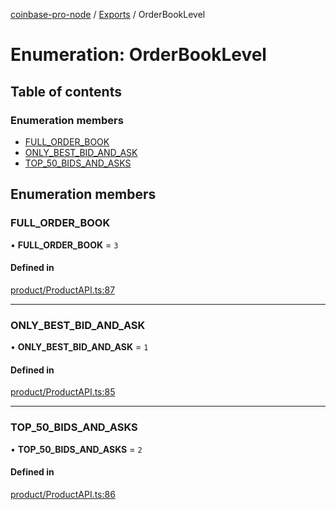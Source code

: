 [coinbase-pro-node](../README.md) / [Exports](../modules.md) / OrderBookLevel

# Enumeration: OrderBookLevel

## Table of contents

### Enumeration members

- [FULL\_ORDER\_BOOK](OrderBookLevel.md#full_order_book)
- [ONLY\_BEST\_BID\_AND\_ASK](OrderBookLevel.md#only_best_bid_and_ask)
- [TOP\_50\_BIDS\_AND\_ASKS](OrderBookLevel.md#top_50_bids_and_asks)

## Enumeration members

### FULL\_ORDER\_BOOK

• **FULL\_ORDER\_BOOK** = `3`

#### Defined in

[product/ProductAPI.ts:87](https://github.com/bennycode/coinbase-pro-node/blob/9734468/src/product/ProductAPI.ts#L87)

___

### ONLY\_BEST\_BID\_AND\_ASK

• **ONLY\_BEST\_BID\_AND\_ASK** = `1`

#### Defined in

[product/ProductAPI.ts:85](https://github.com/bennycode/coinbase-pro-node/blob/9734468/src/product/ProductAPI.ts#L85)

___

### TOP\_50\_BIDS\_AND\_ASKS

• **TOP\_50\_BIDS\_AND\_ASKS** = `2`

#### Defined in

[product/ProductAPI.ts:86](https://github.com/bennycode/coinbase-pro-node/blob/9734468/src/product/ProductAPI.ts#L86)
